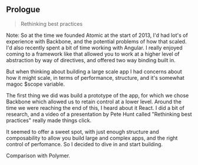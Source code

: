 ## Prologue
> Rethinking best practices

Note:
So at the time we founded Atomic at the start of 2013, I'd had lot's of experience with Backbone, and the potential problems of how that scaled. I'd also recently spent a bit of time working with Angular. I really enjoyed coming to a framework like that allowed you to work at a higher level of abstraction by way of directives, and offered two way binding built in.

But when thinking about building a large scale app I had concerns about how it might scale, in terms of performance, structure, and it's somewhat magoc $scope variable.

The first thing we did was build a prototype of the app, for which we chose Backbone which allowed us to retain control at a lower level. Around the time we were reaching the end of this, I heard about it React. I did a bit of research, and a video of a presentation by Pete Hunt called "Rethinking best practices" really made things click.

It seemed to offer a sweet spot, with just enough structure and composability to allow you build large and complex apps, and the right control of perfomance. So I decided to dive in and start building.

Comparison with Polymer. 
